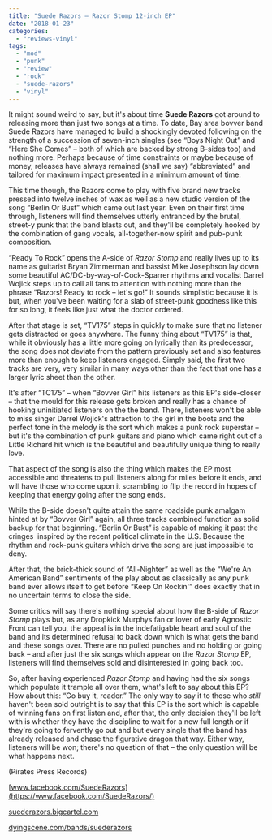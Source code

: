 ```yaml
---
title: "Suede Razors – Razor Stomp 12-inch EP"
date: "2018-01-23"
categories: 
  - "reviews-vinyl"
tags: 
  - "mod"
  - "punk"
  - "review"
  - "rock"
  - "suede-razors"
  - "vinyl"
---
```


It might sound weird to say, but it's about time **Suede Razors** got around to releasing more than just two songs at a time. To date, Bay area bovver band Suede Razors have managed to build a shockingly devoted following on the strength of a succession of seven-inch singles (see “Boys Night Out” and “Here She Comes” – both of which are backed by strong B-sides too) and nothing more. Perhaps because of time constraints or maybe because of money, releases have always remained (shall we say) “abbreviated” and tailored for maximum impact presented in a minimum amount of time.

This time though, the Razors come to play with five brand new tracks pressed into twelve inches of wax as well as a new studio version of the song “Berlin Or Bust” which came out last year. Even on their first time through, listeners will find themselves utterly entranced by the brutal, street-y punk that the band blasts out, and they'll be completely hooked by the combination of gang vocals, all-together-now spirit and pub-punk composition.

“Ready To Rock” opens the A-side of _Razor Stomp_ and really lives up to its name as guitarist Bryan Zimmerman and bassist Mike Josephson lay down some beautiful AC/DC-by-way-of-Cock-Sparrer rhythms and vocalist Darrel Wojick steps up to call all fans to attention with nothing more than the phrase “Razors! Ready to rock – let's go!” It sounds simplistic because it is but, when you've been waiting for a slab of street-punk goodness like this for so long, it feels like just what the doctor ordered.

After that stage is set, “TV175” steps in quickly to make sure that no listener gets distracted or goes anywhere. The funny thing about “TV175” is that, while it obviously has a little more going on lyrically than its predecessor, the song does not deviate from the pattern previously set and also features more than enough to keep listeners engaged. Simply said, the first two tracks are very, very similar in many ways other than the fact that one has a larger lyric sheet than the other.

It's after “TC175” – when “Bovver Girl” hits listeners as this EP's side-closer – that the mould for this release gets broken and really has a chance of hooking uninitiated listeners on the the band. There, listeners won't be able to miss singer Darrel Wojick's attraction to the girl in the boots and the perfect tone in the melody is the sort which makes a punk rock superstar – but it's the combination of punk guitars and piano which came right out of a Little Richard hit which is the beautiful and beautifully unique thing to really love.

That aspect of the song is also the thing which makes the EP most accessible and threatens to pull listeners along for miles before it ends, and will have those who come upon it scrambling to flip the record in hopes of keeping that energy going after the song ends.

While the B-side doesn't quite attain the same roadside punk amalgam hinted at by “Bovver Girl” again, all three tracks combined function as solid backup for that beginning. “Berlin Or Bust” is capable of making it past the cringes  inspired by the recent political climate in the U.S. Because the rhythm and rock-punk guitars which drive the song are just impossible to deny.

After that, the brick-thick sound of “All-Nighter” as well as the “We're An American Band” sentiments of the play about as classically as any punk band ever allows itself to get before “Keep On Rockin'” does exactly that in no uncertain terms to close the side.

Some critics will say there's nothing special about how the B-side of _Razor Stomp_ plays but, as any Dropkick Murphys fan or lover of early Agnostic Front can tell you, the appeal is in the indefatigable heart and soul of the band and its determined refusal to back down which is what gets the band and these songs over. There are no pulled punches and no holding or going back – and after just the six songs which appear on the _Razor Stomp_ EP, listeners will find themselves sold and disinterested in going back too.

So, after having experienced _Razor Stomp_ and having had the six songs which populate it trample all over them, what's left to say about this EP? How about this: “Go buy it, reader.” The only way to say it to those who _still_ haven't been sold outright is to say that this EP is the sort which is capable of winning fans on first listen and, after that, the only decision they'll be left with is whether they have the discipline to wait for a new full length or if they're going to fervently go out and but every single that the band has already released and chase the figurative dragon that way. Either way, listeners will be won; there's no question of that – the only question will be what happens next.

(Pirates Press Records)

[www.facebook.com/SuedeRazors](https://www.facebook.com/SuedeRazors/)

[suederazors.bigcartel.com](http://suederazors.bigcartel.com/)

[dyingscene.com/bands/suederazors](http://dyingscene.com/bands/suederazors/)
